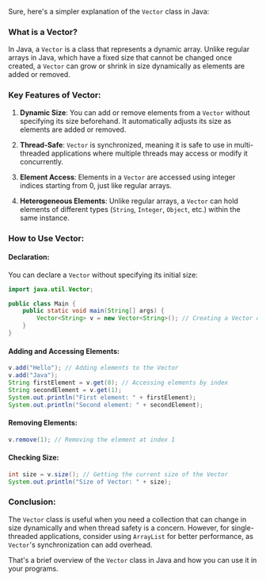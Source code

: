 Sure, here's a simpler explanation of the `Vector` class in Java:

### What is a Vector?

In Java, a `Vector` is a class that represents a dynamic array. Unlike regular arrays in Java, which have a fixed size that cannot be changed once created, a `Vector` can grow or shrink in size dynamically as elements are added or removed.

### Key Features of Vector:

1. **Dynamic Size**: You can add or remove elements from a `Vector` without specifying its size beforehand. It automatically adjusts its size as elements are added or removed.

2. **Thread-Safe**: `Vector` is synchronized, meaning it is safe to use in multi-threaded applications where multiple threads may access or modify it concurrently.

3. **Element Access**: Elements in a `Vector` are accessed using integer indices starting from 0, just like regular arrays.

4. **Heterogeneous Elements**: Unlike regular arrays, a `Vector` can hold elements of different types (`String`, `Integer`, `Object`, etc.) within the same instance.

### How to Use Vector:

#### Declaration:

You can declare a `Vector` without specifying its initial size:

```java
import java.util.Vector;

public class Main {
    public static void main(String[] args) {
        Vector<String> v = new Vector<String>(); // Creating a Vector of Strings
    }
}
```

#### Adding and Accessing Elements:

```java
v.add("Hello"); // Adding elements to the Vector
v.add("Java");
String firstElement = v.get(0); // Accessing elements by index
String secondElement = v.get(1);
System.out.println("First element: " + firstElement);
System.out.println("Second element: " + secondElement);
```

#### Removing Elements:

```java
v.remove(1); // Removing the element at index 1
```

#### Checking Size:

```java
int size = v.size(); // Getting the current size of the Vector
System.out.println("Size of Vector: " + size);
```

### Conclusion:

The `Vector` class is useful when you need a collection that can change in size dynamically and when thread safety is a concern. However, for single-threaded applications, consider using `ArrayList` for better performance, as `Vector`'s synchronization can add overhead.

That's a brief overview of the `Vector` class in Java and how you can use it in your programs.
